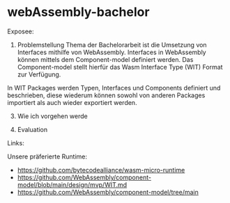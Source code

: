 # webAssembly-bachelor

Exposee:

1. Problemstellung
Thema der Bachelorarbeit ist die Umsetzung von Interfaces mithilfe von WebAssembly. Interfaces in WebAssembly können mittels dem Component-model definiert werden. Das Component-model stellt hierfür das Wasm Interface Type (WIT) Format zur Verfügung.

In WIT Packages werden Typen, Interfaces und Components definiert und beschrieben, diese wiederum können sowohl von anderen Packages importiert als auch wieder exportiert werden. 

3. Wie ich vorgehen werde

4. Evaluation

Links:

Unsere präferierte Runtime: 
* https://github.com/bytecodealliance/wasm-micro-runtime
* https://github.com/WebAssembly/component-model/blob/main/design/mvp/WIT.md
* https://github.com/WebAssembly/component-model/tree/main

